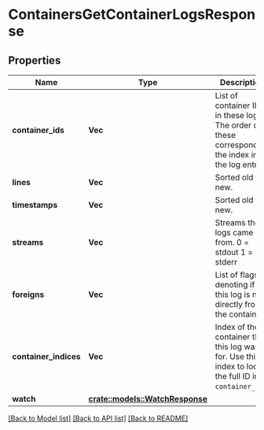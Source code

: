# ContainersGetContainerLogsResponse

## Properties

Name | Type | Description | Notes
------------ | ------------- | ------------- | -------------
**container_ids** | **Vec<String>** | List of container IDs in these logs. The order of these correspond to the index in the log entry. | 
**lines** | **Vec<String>** | Sorted old to new. | 
**timestamps** | **Vec<String>** | Sorted old to new. | 
**streams** | **Vec<i32>** | Streams the logs came from.  0 = stdout 1 = stderr | 
**foreigns** | **Vec<bool>** | List of flags denoting if this log is not directly from the container. | 
**container_indices** | **Vec<i32>** | Index of the container that this log was for. Use this index to look the full ID in `container_ids`. | 
**watch** | [**crate::models::WatchResponse**](WatchResponse.md) |  | 

[[Back to Model list]](../README.md#documentation-for-models) [[Back to API list]](../README.md#documentation-for-api-endpoints) [[Back to README]](../README.md)



